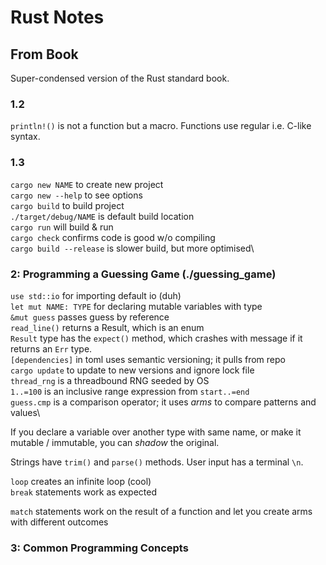 # Rust Notes

## From Book

Super-condensed version of the Rust standard book.

### 1.2
`println!()` is not a function but a macro.
Functions use regular i.e. C-like syntax.

### 1.3 
`cargo new NAME` to create new project\
`cargo new --help` to see options\
`cargo build` to build project\
`./target/debug/NAME` is default build location\
`cargo run` will build & run\
`cargo check` confirms code is good w/o compiling\
`cargo build --release` is slower build, but more optimised\

### 2: Programming a Guessing Game (./guessing_game)
`use std::io` for importing default io (duh)\
`let mut NAME: TYPE` for declaring mutable variables with type\
`&mut guess` passes guess by reference\
`read_line()` returns a Result, which is an enum\
`Result` type has the `expect()` method, which crashes with message if it returns an `Err` type.\
`[dependencies]` in toml uses semantic versioning; it pulls from repo\
`cargo update` to update to new versions and ignore lock file\
`thread_rng` is a threadbound RNG seeded by OS\
`1..=100` is an inclusive range expression from `start..=end`\
`guess.cmp` is a comparison operator; it uses *arms* to compare patterns and values\

If you declare a variable over another type with same name, or make it mutable / immutable, you can *shadow* the original.

Strings have `trim()` and `parse()` methods. User input has a terminal `\n`.

`loop` creates an infinite loop (cool)\
`break` statements work as expected

`match` statements work on the result of a function and let you create arms with different outcomes

### 3: Common Programming Concepts